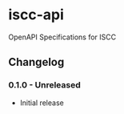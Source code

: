 # iscc-api

OpenAPI Specifications for ISCC


## Changelog

### 0.1.0 - Unreleased
- Initial release

